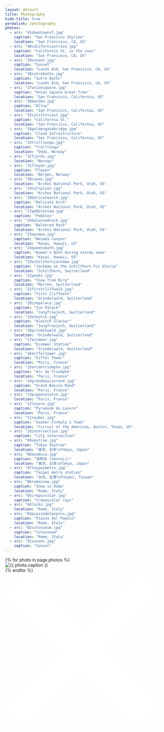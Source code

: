 ```yaml
---
layout: default
title: Photography
hide-title: true
permalink: /photography
photos:
  - src: "41downtownsf.jpg"
    caption: "San Francisco Skyline"
    location: "San Francisco, CA, US"
  - src: "40californiastrain.jpg"
    caption: "California St. in the rain"
    location: "San Francisco, CA, US"
  - src: "39sunset.jpg"
    caption: "Sunset"
    location: "Lands End, San Francisco, CA, US"
  - src: "38sutrobaths.jpg"
    caption: "Sutro Baths"
    location: "Lands End, San Francisco, CA, US"
  - src: "37unionsquare.jpg"
    caption: "Union Square Great Tree"
    location: "San Francisco, California, US"
  - src: "36maiden.jpg"
    caption: "Alley"
    location: "San Francisco, California, US"
  - src: "35californiast.jpg"
    caption: "California St."
    location: "San Francisco, California, US"
  - src: "34goldengatebridge.jpg"
    caption: "Cloud Infrastructure"
    location: "San Francisco, California, US"
  - src: "33trolltunga.jpg"
    caption: "Trolltunga"
    location: "Odda, Norway"
  - src: "32fjords.jpg"
    location: "Norway"
  - src: "31floyen.jpg"
    caption: "Fløyen"
    location: "Bergen, Norway"
  - src: "30raven.jpg"
    location: "Arches National Park, Utah, US"
  - src: "29saltplain.jpg"
    location: "Arches National Park, Utah, US"
  - src: "28delicatearch.jpg"
    caption: "Delicate Arch"
    location: "Arches National Park, Utah, US"
  - src: "27pebbleroad.jpg"
    caption: "Pebbles"
  - src: "26balancedrock.jpg"
    caption: "Balanced Rock"
    location: "Arches National Park, Utah, US"
  - src: "25waimea.jpg"
    caption: "Waimea Canyon"
    location: "Kauai, Hawaii, US"
  - src: "24queensbath.jpg"
    caption: "Queen's Bath during stormy seas"
    location: "Kauai, Hawaii, US"
  - src: "23schilthornjackdaw.jpg"
    caption: "Jackdaw on the Schilthorn Piz Gloria"
    location: "Schilthorn, Switzerland"
  - src: "22peaks.jpg"
    caption: "View from Birg"
    location: "Mürren, Switzerland"
  - src: "21firstcliffwalk.jpg"
    caption: "First Cliffwalk"
    location: "Grindelwald, Switzerland"
  - src: "20icepalace.jpg"
    caption: "Ice Palace"
    location: "Jungfraujoch, Switzerland"
  - src: "19alestch.jpg"
    caption: "Alestch Glacier"
    location: "Jungfraujoch, Switzerland"
  - src: "18grindelwald.jpg"
    location: "Grindelwald, Switzerland"
  - src: "17eismeer.jpg"
    caption: "Eismeer Station"
    location: "Grindelwald, Switzerland"
  - src: "16eiffeltower.jpg"
    caption: "Eiffel Tower"
    location: "Paris, France"
  - src: "15arcdetriomphe.jpg"
    caption: "Arc de Triomphe"
    location: "Paris, France"
  - src: "14grandbassinrond.jpg"
    caption: "Grand Bassin Rond"
    location: "Paris, France"
  - src: "13pigeonstatue.jpg"
    location: "Paris, France"
  - src: "12louvre.jpg"
    caption: "Pyramide du Louvre"
    location: "Paris, France"
  - src: "11sauber.jpg"
    caption: "Sauber Formula 1 Team"
    location: "Circuit of the Americas, Austin, Texas, US"
  - src: "10intersection.jpg"
    caption: "City intersection"
  - src: "09skytree.jpg"
    caption: "Tokyo Skytree"
    location: "東京、日本\nTokyo, Japan"
  - src: "08asakusa.jpg"
    caption: "浅草寺 (Sensoji)"
    location: "東京、日本\nTokyo, Japan"
  - src: "07taipeimetro.jpg"
    caption: "Taipei metro station"
    location: "台北，台灣\nTaipei, Taiwan"
  - src: "06romesnow.jpg"
    caption: "Snow in Rome"
    location: "Rome, Italy"
  - src: "05crepuscular.jpg"
    caption: "Crepuscular rays"
  - src: "04locks.jpg"
    location: "Rome, Italy"
  - src: "03piazzadelpopolo.jpg"
    caption: "Piazza del Popolo"
    location: "Rome, Italy"
  - src: "02colosseum.jpg"
    caption: "Colosseum"
    location: "Rome, Italy"
  - src: "01sunset.jpg"
    caption: "Sunset"
---
```


<div class="grid" id="masonry">
  {% for photo in page.photos %}
    <div class="grid-item">
      <div class="content">
        <img id="{{ photo.src | split: "." | pop | join: "." }}" src="/assets/photography/thumbnails/{{ photo.src }}" full-src="/assets/photography/{{ photo.src }}" alt="{{ photo.caption }}" location="{{ photo.location }}"/>
      </div>
    </div>
  {% endfor %}
</div>

<div id="modal" class="modal">
  <svg id="modal-close" fill="white" viewBox="13.5 182.1094 166.2187 166.2186" width="100%" height="100%">
    <g>
      <path d="M179.7188 324.4219 L155.8125 348.3281 L96.6094 289.125 L37.4062 348.3281 L13.5 324.4219 L72.7031 265.2188 L13.5 206.0156 L37.4062 182.1094 L96.6094 241.3125 L155.8125 182.1094 L179.7188 206.0156 L120.5156 265.2188 L179.7188 324.4219 Z" stroke="none"/>
    </g>
  </svg>
  <div class="modal-inner">
    <div id="loading-spinner" class="loading-spinner" style="display: none">
      <div class="spinner-rect spinner-rect1"></div>
      <div class="spinner-rect spinner-rect2"></div>
      <div class="spinner-rect spinner-rect3"></div>
      <div class="spinner-rect spinner-rect4"></div>
      <div class="spinner-rect spinner-rect5"></div>
    </div>
    <div id="modal-image-wrapper" class="modal-image-wrapper">
      <div class="image-wrapper">
        <img id="modal-image" src="" alt=""/>
      </div>
      <div class="info">
        <div class="title">
          <div id="caption"></div>
          <div id="location"></div>
        </div>
        <div class="shot-info">
          <div class="camera-info">
            <div id="camera-model"></div>
            <div id="lens-model"></div>
          </div>
          <div class="image-info">
            <div id="aperture"></div>
            <div id="shutter-speed"></div>
            <div id="focal-length"></div>
            <div id="iso"></div>
          </div>
        </div>
      </div>
    </div>
  </div>
</div>

<script type="text/javascript" src="/assets/js/exif.js" async></script>
<script type="text/javascript" src="/assets/js/masonry.pkgd.min.js"></script>
<script type="text/javascript">
(function() {
  function getExifData(imageNode, cb) {
    EXIF.getData(imageNode, function() {
      var exifData = EXIF.getAllTags(this);
      cb(exifData);
    });
  }

  function hideSpinner() {
    document.getElementById('loading-spinner').style.display = "none";
  }

  function showSpinner() {
    document.getElementById('loading-spinner').style.display = "";
  }

  function hideModalImageWrapper() {
    document.getElementById('modal-image-wrapper').style.display = "none";
  }

  function showModalImageWrapper() {
    document.getElementById('modal-image-wrapper').style.display = "";
  }

  function getImageFromParams() {
    return decodeURI(window.location.search)
      .replace('?', '')
      .split('&')
      .map(param => param.split('='))
      .reduce((values, [ key, value ]) => {
          values[ key ] = value
          return values
          }, {})
      .i
  }

  function setImageInParams(img) {
    if (window.history.pushState) {
      var newUrl = window.location.origin + window.location.pathname + "?i=" + encodeURIComponent(img);
      window.history.pushState({path: newUrl}, '', newUrl);
    }
  }

  function clearParams() {
    if (window.history.pushState) {
      var newUrl = window.location.origin + window.location.pathname;
      window.history.pushState({path: newUrl}, '', newUrl);
    }
  }

  function openModalWithTargetImageNode(target) {
    setImageInParams(target.id);
    var modalImage = document.getElementById('modal-image');
    if (modalImage.getAttribute('src') != target.getAttribute('full-src')) {
      document.getElementById('caption').innerText = "";
      document.getElementById('location').innerText = "";
      document.getElementById('camera-model').innerText = ""
      document.getElementById('lens-model').innerText = ""
      document.getElementById('aperture').innerText = "";
      document.getElementById('focal-length').innerText = "";
      document.getElementById('iso').innerText = "";
      document.getElementById('shutter-speed').innerText = "";

      modalImage.setAttribute('src', target.getAttribute('full-src'));
      modalImage.setAttribute('alt', target.getAttribute('alt'));
      modalImage.exifdata = null;
    }
    document.getElementById('modal').className = "modal active";

    function onImageLoad() {
      getExifData(modalImage, function(exifData) {
        document.getElementById('caption').innerText = target.getAttribute('alt');
        document.getElementById('location').innerText = target.getAttribute('location');
        if (!!exifData.Model) {
          document.getElementById('camera-model').innerText = exifData.Model;
        }
        if (exifData.LensModel == "EF-S18-135mm f/3.5-5.6 IS") {
          document.getElementById('lens-model').innerText = "Canon EF-S 18-135mm f/3.5-5.6 IS";
        } else if (exifData.LensModel) {
          document.getElementById('lens-model').innerText = exifData.LensModel;
        }
        document.getElementById('aperture').innerText = "f/" + Math.round(Math.pow(2, exifData.ApertureValue/2));
        document.getElementById('iso').innerText = "ISO " + Math.round(exifData.ISOSpeedRatings);
        document.getElementById('focal-length').innerText = Math.round(exifData.FocalLength) + "mm";

        var shutterSpeed = Math.pow(2, exifData.ShutterSpeedValue)
        var shutterSpeedText = "";
        if (shutterSpeed <= 1) {
          shutterSpeedText += Math.round((1/shutterSpeed) * 10) / 10;
        } else {
          shutterSpeedText += "1/" + Math.round(shutterSpeed);
        }
        shutterSpeedText += "s"
        document.getElementById('shutter-speed').innerText = shutterSpeedText;

        hideSpinner();
        showModalImageWrapper();
      });
      modalImage.removeEventListener('load', onImageLoad);
    }

    if (modalImage.complete) {
      hideSpinner();
      onImageLoad();
      showModalImageWrapper();
    } else {
      hideModalImageWrapper();
      modalImage.addEventListener('load', onImageLoad)
      showSpinner();
    }
  }

  document.getElementById('masonry').addEventListener('click', function(ev) {
    var target = ev.target;
    if (target.nodeName === "IMG") {
      openModalWithTargetImageNode(target);
    }
  });

  function closeModal() {
    document.getElementById('modal').className = "modal";
    clearParams();
  }

  document.getElementById('modal').addEventListener('click', function(ev) {
    if (ev.target.nodeName == "DIV" && ev.target.className == "modal-inner") {
      closeModal();
    }
  });

  var KEYCODE_MAP = {
    13: "ENTER",
    27: "ESC",
    32: "SPACE"
  };

  document.addEventListener('keyup', function(ev) {
    if (KEYCODE_MAP[ev.keyCode]) {
      closeModal();
    }
  });

  document.getElementById('modal-close').addEventListener('click', function(ev) {
    closeModal();
  });

  function initializeMasonry() {
    new Masonry( '#masonry', {
      columnWidth: '.grid-item',
      itemSelector: '.grid-item',
      percentPosition: true,
    });
  }

  window.onload = function() {
    initializeMasonry();

    var targetId = getImageFromParams();
    if (!targetId) {
      return;
    }

    var targetElement = document.getElementById(targetId);
    if (!targetElement || targetElement.nodeName !== "IMG") {
      clearParams();
      return;
    }

    openModalWithTargetImageNode(targetElement);
  }
})();
</script>
